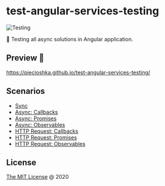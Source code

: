 # test-angular-services-testing

![Testing](https://github.com/piecioshka/test-angular-services-testing/workflows/Testing/badge.svg?branch=master)

📒 Testing all async solutions in Angular application.

## Preview 🎉

<https://piecioshka.github.io/test-angular-services-testing/>

## Scenarios

* [Sync][1]
* [Async: Callbacks][2]
* [Async: Promises][3]
* [Async: Observables][4]
* [HTTP Request: Callbacks][5]
* [HTTP Request: Promises][6]
* [HTTP Request: Observables][7]

## License

[The MIT License](http://piecioshka.mit-license.org) @ 2020

[1]: https://github.com/piecioshka/test-angular-services-testing/blob/master/src/app/photos.service.spec.ts#L35
[2]: https://github.com/piecioshka/test-angular-services-testing/blob/master/src/app/photos.service.spec.ts#L42
[3]: https://github.com/piecioshka/test-angular-services-testing/blob/master/src/app/photos.service.spec.ts#L51
[4]: https://github.com/piecioshka/test-angular-services-testing/blob/master/src/app/photos.service.spec.ts#L65
[5]: https://github.com/piecioshka/test-angular-services-testing/blob/master/src/app/photos.service.spec.ts#L84
[6]: https://github.com/piecioshka/test-angular-services-testing/blob/master/src/app/photos.service.spec.ts#L102
[7]: https://github.com/piecioshka/test-angular-services-testing/blob/master/src/app/photos.service.spec.ts#L122
